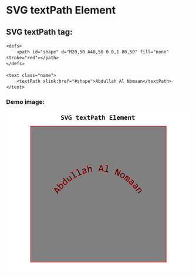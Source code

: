 # SVG textPath Element

## SVG textPath tag:

    <defs>
        <path id="shape" d="M20,50 A40,50 0 0,1 80,50" fill="none" stroke="red"></path>
    </defs>

    <text class="name">
        <textPath xlink:href="#shape">Abdullah Al Nomaan</textPath>
    </text>

### Demo image:

<img src="./demo.png">